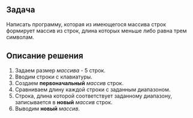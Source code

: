 ## Задача

Написать программу, которая из имеющегося массива строк формирует массив из строк, длина которых меньше либо равна трем символам.

## Описание решения

1. Задаем размер *массива* - 5 строк.
2. Вводим строки с клавиатуры.
3. Создаем **первоначальный** *массив* строк.
4. Сравниваем длину каждой строки с заданным диапазоном.
5. Строка, длина которой соответствует заданному диапазону, записывается в **новый** *массив* строк.
6. Выводим **новый** *массив*.